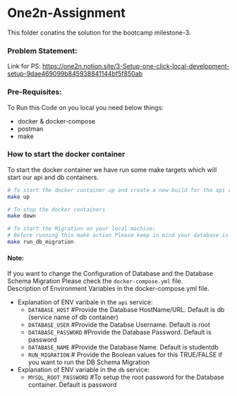 
# One2n-Assignment
This folder conatins the solution for the bootcamp milestone-3. 

### Problem Statement:
Link for PS: https://one2n.notion.site/3-Setup-one-click-local-development-setup-9dae469099b845938841144bf5f850ab

### Pre-Requisites:
To Run this Code on you local you need below things:
* docker & docker-compose 
* postman
* make

### How to start the docker container

To start the docker container we have run some make targets which will start our api and db containers.


```bash
# To start the docker container up and create a new build for the api containers
make up

# To stop the docker containers 
make down

# To start the Migration on your local machine: 
# Before running this make action Please keep in mind your database is up on your local and virtual Enviornment is being setup 
make run_db_migration

```

#### Note: 

If you want to change the Configuration of Database and the Database Schema Migration Please check the `docker-compose.yml` file.  
Description of Environment Variables in the docker-compose.yml file.  
*  Explanation of ENV varibale in the `api` service:  
    *  `DATABASE_HOST` #Provide the Database HostName/URL. Default is db (service name of db container)
    *  `DATABASE_USER` #Provide the Databse Username. Default is root
    *  `DATABASE_PASSWORD` #Provide the Database Password. Default is password
    *  `DATABASE_NAME` #Provide the Database Name. Default is studentdb
    *  `RUN_MIGRATION` # Provide the Boolean values for this TRUE/FALSE if you want to run the DB Schema Migration  
*  Explanation of ENV variable in the `db` service:  
    *  `MYSQL_ROOT_PASSWORD` #To setup the root password for the Database container. Default is password





